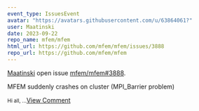 ```yaml
---
event_type: IssuesEvent
avatar: "https://avatars.githubusercontent.com/u/63864061?"
user: Maatinski
date: 2023-09-22
repo_name: mfem/mfem
html_url: https://github.com/mfem/mfem/issues/3888
repo_url: https://github.com/mfem/mfem
---
```


<a href='https://github.com/Maatinski' target='_blank'>Maatinski</a> open issue <a href='https://github.com/mfem/mfem/issues/3888' target='_blank'>mfem/mfem#3888</a>.

<p>MFEM suddenly crashes on cluster (MPI_Barrier problem)</p><small>Hi all,...</small><a href='https://github.com/mfem/mfem/issues/3888' target='_blank'>View Comment</a>